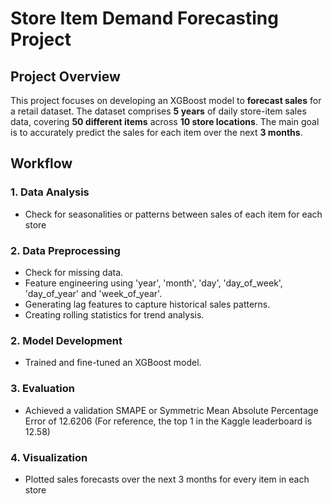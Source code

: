 # **Store Item Demand Forecasting Project**

## **Project Overview**

This project focuses on developing an XGBoost model to **forecast sales** for a retail dataset. The dataset comprises **5 years** of daily store-item sales data, covering **50 different items** across **10 store locations**. The main goal is to accurately predict the sales for each item over the next **3 months**.

## **Workflow**

### **1. Data Analysis**
- Check for seasonalities or patterns between sales of each item for each store

### **2. Data Preprocessing**
- Check for missing data.
- Feature engineering using 'year', 'month', 'day', 'day_of_week', 'day_of_year' and 'week_of_year'.
- Generating lag features to capture historical sales patterns.
- Creating rolling statistics for trend analysis.

### **2. Model Development**
- Trained and fine-tuned an XGBoost model.

### **3. Evaluation**
- Achieved a validation SMAPE or Symmetric Mean Absolute Percentage Error of 12.6206 (For reference, the top 1 in the Kaggle leaderboard is 12.58)

### **4. Visualization**
- Plotted sales forecasts over the next 3 months for every item in each store
